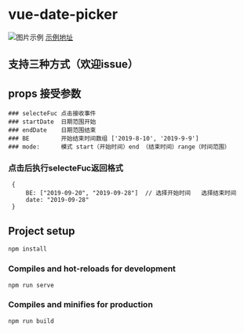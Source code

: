 # vue-date-picker
![图片示例](https://anyempty.github.io/vue-date-pick/22.png)
[示例地址](https://anyempty.github.io/vue-date-pick/index.html)

## 支持三种方式（欢迎issue）

## props 接受参数
```
### selecteFuc 点击接收事件
### startDate  日期范围开始
### endDate    日期范围结束
### BE         开始结束时间数组 ['2019-8-10', '2019-9-9']
### mode:      模式 start（开始时间）end （结束时间）range（时间范围）

```
### 点击后执行selecteFuc返回格式

```
 {
     BE: ["2019-09-20", "2019-09-28"]  // 选择开始时间   选择结束时间
     date: "2019-09-28"
 }

```

## Project setup
```
npm install
```

### Compiles and hot-reloads for development
```
npm run serve
```

### Compiles and minifies for production
```
npm run build
